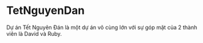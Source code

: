 # TetNguyenDan
Dự án Tết Nguyên Đán là một dự án vô cùng lớn với sự góp mặt của 2 thành viên là David và Ruby.
